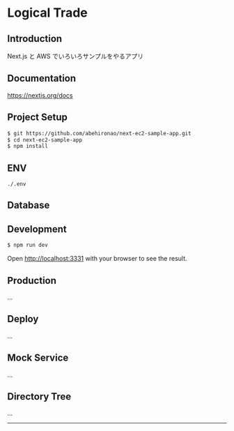 # Logical Trade
## Introduction
Next.js と AWS でいろいろサンプルをやるアプリ

## Documentation
https://nextjs.org/docs

## Project Setup
```bash
$ git https://github.com/abehironao/next-ec2-sample-app.git
$ cd next-ec2-sample-app
$ npm install
```
## ENV
`./.env`

## Database

## Development
```bash
$ npm run dev
```
Open [http://localhost:3331](http://localhost:3331) with your browser to see the result.
## Production
...

## Deploy
...

## Mock Service
...

## Directory Tree
...

---
